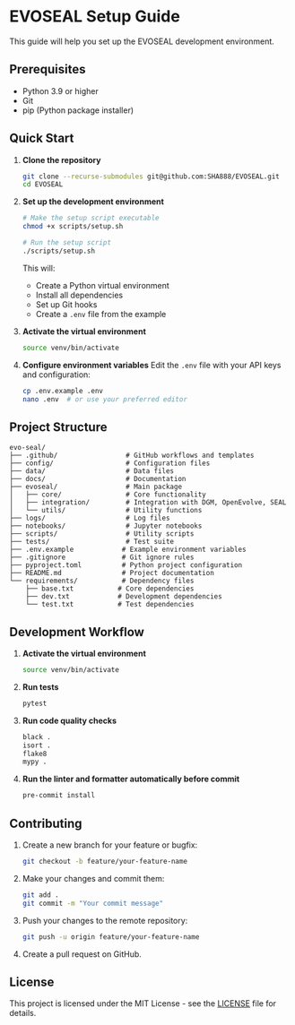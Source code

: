 # EVOSEAL Setup Guide

This guide will help you set up the EVOSEAL development environment.

## Prerequisites

- Python 3.9 or higher
- Git
- pip (Python package installer)

## Quick Start

1. **Clone the repository**
   ```bash
   git clone --recurse-submodules git@github.com:SHA888/EVOSEAL.git
   cd EVOSEAL
   ```

2. **Set up the development environment**
   ```bash
   # Make the setup script executable
   chmod +x scripts/setup.sh
   
   # Run the setup script
   ./scripts/setup.sh
   ```
   This will:
   - Create a Python virtual environment
   - Install all dependencies
   - Set up Git hooks
   - Create a `.env` file from the example

3. **Activate the virtual environment**
   ```bash
   source venv/bin/activate
   ```

4. **Configure environment variables**
   Edit the `.env` file with your API keys and configuration:
   ```bash
   cp .env.example .env
   nano .env  # or use your preferred editor
   ```

## Project Structure

```
evo-seal/
├── .github/                 # GitHub workflows and templates
├── config/                  # Configuration files
├── data/                    # Data files
├── docs/                    # Documentation
├── evoseal/                 # Main package
│   ├── core/                # Core functionality
│   ├── integration/         # Integration with DGM, OpenEvolve, SEAL
│   └── utils/               # Utility functions
├── logs/                    # Log files
├── notebooks/               # Jupyter notebooks
├── scripts/                 # Utility scripts
├── tests/                   # Test suite
├── .env.example            # Example environment variables
├── .gitignore              # Git ignore rules
├── pyproject.toml          # Python project configuration
├── README.md               # Project documentation
└── requirements/           # Dependency files
    ├── base.txt           # Core dependencies
    ├── dev.txt            # Development dependencies
    └── test.txt           # Test dependencies
```

## Development Workflow

1. **Activate the virtual environment**
   ```bash
   source venv/bin/activate
   ```

2. **Run tests**
   ```bash
   pytest
   ```

3. **Run code quality checks**
   ```bash
   black .
   isort .
   flake8
   mypy .
   ```

4. **Run the linter and formatter automatically before commit**
   ```bash
   pre-commit install
   ```

## Contributing

1. Create a new branch for your feature or bugfix:
   ```bash
   git checkout -b feature/your-feature-name
   ```

2. Make your changes and commit them:
   ```bash
   git add .
   git commit -m "Your commit message"
   ```

3. Push your changes to the remote repository:
   ```bash
   git push -u origin feature/your-feature-name
   ```

4. Create a pull request on GitHub.

## License

This project is licensed under the MIT License - see the [LICENSE](LICENSE) file for details.
